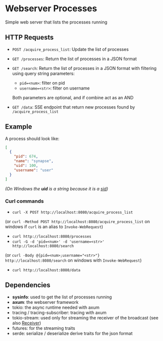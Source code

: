 # Webserver Processes

Simple web server that lists the processes running

## HTTP Requests

- `POST /acquire_process_list`: Update the list of processes
- `GET /processes`: Return the list of processes in a JSON format
- `GET /search`: Return the list of processes in a JSON format with filtering using query string parameters:
    - `pid=<num>`: filter on pid
    - `username=<str>`: filter on username
  
  Both parameters are optional, and if combine act as an AND
- `GET /data`: SSE endpoint that return new processes found by `/acquire_process_list`

## Example

A process should look like:
```json
[
  {
    "pid": 674,
    "name": "synapse",
    "uid": 100,
    "username": "user"
  }
]
```

*(On Windows the **uid** is a string because it is a [sid](https://learn.microsoft.com/en-us/windows-server/identity/ad-ds/manage/understand-security-identifiers))*

### Curl commands

- `curl -X POST http://localhost:8080/acquire_process_list` 

(or `curl -Method POST http://localhost:8080/acquire_process_list` on windows if `curl` is an alias to `Invoke-WebRequest`)
- `curl http://localhost:8080/processes`
- `curl -G -d 'pid=<num>' -d 'username=<str>' http://localhost:8080/search` 

(or `curl -Body @{pid=<num>;username="<str>"} http://localhost:8080/search` on windows with `Invoke-WebRequest`)
- `curl http://localhost:8080/data`

## Dependencies

- **sysinfo**: used to get the list of processes running
- **axum**: the webserver framework
- tokio: the async runtime needed with axum
- tracing / tracing-subscriber: tracing with axum
- tokio-stream: used only for streaming the receiver of the broadcast (see also [Receiver](https://docs.rs/tokio/latest/tokio/sync/broadcast/struct.Receiver.html))
- futures: for the streaming traits
- serde: serialize / deserialize derive traits for the json format
